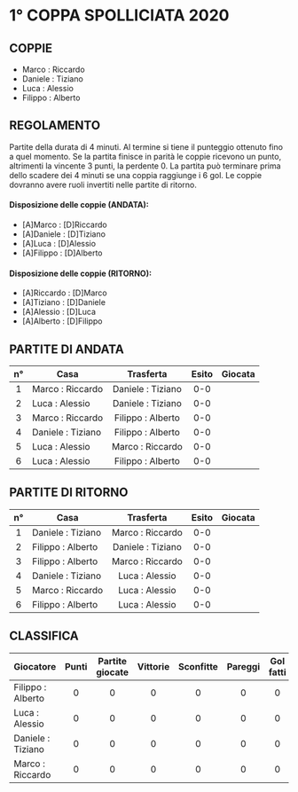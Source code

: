 # 1° COPPA SPOLLICIATA 2020

## COPPIE

- Marco : Riccardo
- Daniele : Tiziano
- Luca : Alessio
- Filippo : Alberto
 
 
## REGOLAMENTO
Partite della durata di 4 minuti. Al termine si tiene il punteggio ottenuto fino a quel momento.
Se la partita finisce in parità le coppie ricevono un punto, altrimenti la vincente 3 punti, la perdente 0.
La partita può terminare prima dello scadere dei 4 minuti se una coppia raggiunge i 6 gol.
Le coppie dovranno avere ruoli invertiti nelle partite di ritorno.

#### Disposizione delle coppie (ANDATA):
- [A]Marco : [D]Riccardo
- [A]Daniele : [D]Tiziano
- [A]Luca : [D]Alessio
- [A]Filippo : [D]Alberto

#### Disposizione delle coppie (RITORNO):
- [A]Riccardo : [D]Marco
- [A]Tiziano : [D]Daniele
- [A]Alessio : [D]Luca
- [A]Alberto : [D]Filippo


## PARTITE DI ANDATA
| n° | Casa | Trasferta | Esito | Giocata
|:-:|----------|:-------------:|:------:|:------:
| 1 | Marco : Riccardo | Daniele : Tiziano | 0-0 |
| 2 | Luca : Alessio | Daniele : Tiziano | 0-0 |
| 3 | Marco : Riccardo | Filippo : Alberto | 0-0 |
| 4 | Daniele : Tiziano | Filippo : Alberto | 0-0 |
| 5 | Luca : Alessio | Marco : Riccardo | 0-0 |
| 6 | Luca : Alessio | Filippo : Alberto | 0-0 |

## PARTITE DI RITORNO
| n° | Casa | Trasferta | Esito | Giocata
|:-:|----------|:-------------:|:------:|:------:
| 1 | Daniele : Tiziano | Marco : Riccardo | 0-0 |
| 2 | Filippo : Alberto | Daniele : Tiziano | 0-0 |
| 3 | Filippo : Alberto | Marco : Riccardo | 0-0 |
| 4 | Daniele : Tiziano | Luca : Alessio | 0-0 |
| 5 | Marco : Riccardo | Luca : Alessio | 0-0 |
| 6 | Filippo : Alberto | Luca : Alessio | 0-0 |

## CLASSIFICA
| Giocatore | Punti | Partite giocate | Vittorie | Sconfitte | Pareggi | Gol fatti | Gol subiti | Differenza reti
|--------|:-----:|:--------:|:--------:|:--------:|:--------:|:--------:|:--------:|:--------:|
|Filippo : Alberto | 0 | 0 | 0 | 0 | 0 | 0 | 0 | 0
|Luca : Alessio | 0 | 0 | 0 | 0 | 0 | 0 | 0 | 0
|Daniele : Tiziano | 0 | 0 | 0 | 0 | 0 | 0 | 0 | 0
|Marco : Riccardo | 0 | 0 | 0 | 0 | 0 | 0 | 0 | 0
